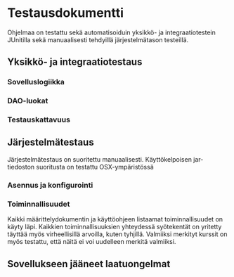 # Testausdokumentti

Ohjelmaa on testattu sekä automatisoiduin yksikkö- ja integraatiotestein JUnitilla sekä manuaalisesti tehdyillä järjestelmätason testeillä.

## Yksikkö- ja integraatiotestaus

### Sovelluslogiikka

### DAO-luokat

### Testauskattavuus

## Järjestelmätestaus
Järjestelmätestaus on suoritettu manuaalisesti. Käyttökelpoisen jar- tiedoston suoritusta on testattu OSX-ympäristössä
### Asennus ja konfigurointi

### Toiminnallisuudet
Kaikki määrittelydokumentin ja käyttöohjeen listaamat toiminnallisuudet on käyty läpi. Kaikkien toiminnallisuuksien yhteydessä syötekentät on yritetty täyttää myös virheellisillä arvoilla, kuten tyhjillä. 
Valmiiksi merkityt kurssit on myös testattu, että näitä ei voi uudelleen merkitä valmiiksi.

## Sovellukseen jääneet laatuongelmat
